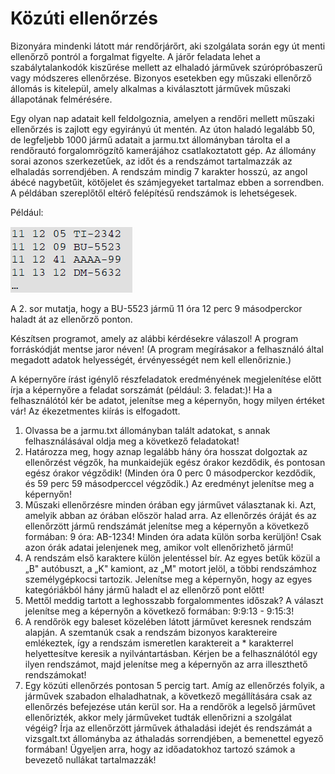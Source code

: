 # Közúti ellenőrzés

Bizonyára mindenki látott már rendőrjárőrt, aki szolgálata során egy út menti ellenőrző pontról a forgalmat figyelte. A járőr feladata lehet a szabálytalankodók kiszűrése mellett az elhaladó járművek szúrópróbaszerű vagy módszeres ellenőrzése. Bizonyos esetekben egy műszaki ellenőrző állomás is kitelepül, amely alkalmas a kiválasztott járművek műszaki állapotának felmérésére.

Egy olyan nap adatait kell feldolgoznia, amelyen a rendőri mellett műszaki ellenőrzés is zajlott egy egyirányú út mentén. Az úton haladó legalább 50, de legfeljebb 1000 jármű adatait a jarmu.txt állományban tárolta el a rendőrautó forgalomrögzítő kamerájához csatlakoztatott gép. Az állomány sorai azonos szerkezetűek, az időt és a rendszámot tartalmazzák az elhaladás sorrendjében. A rendszám mindig 7 karakter hosszú, az angol ábécé nagybetűit, kötőjelet és számjegyeket tartalmaz ebben a sorrendben. A példában szereplőtől eltérő felépítésű rendszámok is lehetségesek.

Például:

![](image1.png)

A 2. sor mutatja, hogy a BU-5523 jármű 11 óra 12 perc 9 másodperckor haladt át az ellenőrző ponton.

Készítsen programot, amely az alábbi kérdésekre válaszol! A program forráskódját mentse jaror néven! (A program megírásakor a felhasználó által megadott adatok helyességét, érvényességét nem kell ellenőriznie.)

A képernyőre írást igénylő részfeladatok eredményének megjelenítése előtt írja a képernyőre a feladat sorszámát (például: 3. feladat:)! Ha a felhasználótól kér be adatot, jelenítse meg a képernyőn, hogy milyen értéket vár! Az ékezetmentes kiírás is elfogadott.

1. Olvassa be a jarmu.txt állományban talált adatokat, s annak felhasználásával oldja meg a következő feladatokat!
2. Határozza meg, hogy aznap legalább hány óra hosszat dolgoztak az ellenőrzést végzők, ha munkaidejük egész órakor kezdődik, és pontosan egész órakor végződik! (Minden óra 0 perc 0 másodperckor kezdődik, és 59 perc 59 másodperccel végződik.) Az eredményt jelenítse meg a képernyőn!
3. Műszaki ellenőrzésre minden órában egy járművet választanak ki. Azt, amelyik abban az órában először halad arra. Az ellenőrzés óráját és az ellenőrzött jármű rendszámát jelenítse meg a képernyőn a következő formában: 9 óra: AB-1234! Minden óra adata külön sorba kerüljön! Csak azon órák adatai jelenjenek meg, amikor volt ellenőrizhető jármű!
4. A rendszám első karaktere külön jelentéssel bír. Az egyes betűk közül a „B" autóbuszt, a „K" kamiont, az „M" motort jelöl, a többi rendszámhoz személygépkocsi tartozik. Jelenítse meg a képernyőn, hogy az egyes kategóriákból hány jármű haladt el az ellenőrző pont előtt!
5. Mettől meddig tartott a leghosszabb forgalommentes időszak? A választ jelenítse meg a képernyőn a következő formában: 9:9:13 - 9:15:3!
6. A rendőrök egy baleset közelében látott járművet keresnek rendszám alapján. A szemtanúk csak a rendszám bizonyos karaktereire emlékeztek, így a rendszám ismeretlen karaktereit a \* karakterrel helyettesítve keresik a nyilvántartásban. Kérjen be a felhasználótól egy ilyen rendszámot, majd jelenítse meg a képernyőn az arra illeszthető rendszámokat!
7. Egy közúti ellenőrzés pontosan 5 percig tart. Amíg az ellenőrzés folyik, a járművek szabadon elhaladhatnak, a következő megállítására csak az ellenőrzés befejezése után kerül sor. Ha a rendőrök a legelső járművet ellenőrizték, akkor mely járműveket tudták ellenőrizni a szolgálat végéig? Írja az ellenőrzött járművek áthaladási idejét és rendszámát a vizsgalt.txt állományba az áthaladás sorrendjében, a bemenettel egyező formában! Ügyeljen arra, hogy az időadatokhoz tartozó számok a bevezető nullákat tartalmazzák!